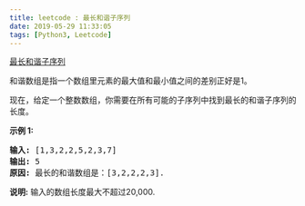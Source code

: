 ```yaml
---
title: leetcode : 最长和谐子序列
date: 2019-05-29 11:33:05
tags: [Python3, Leetcode]
---
```


[最长和谐子序列](https://leetcode-cn.com/problems/longest-harmonious-subsequence/)

<p>和谐数组是指一个数组里元素的最大值和最小值之间的差别正好是1。</p>

<!-- more -->

<p>现在，给定一个整数数组，你需要在所有可能的子序列中找到最长的和谐子序列的长度。</p>

<p><strong>示例 1:</strong></p>

<pre>
<strong>输入:</strong> [1,3,2,2,5,2,3,7]
<strong>输出:</strong> 5
<strong>原因:</strong> 最长的和谐数组是：[3,2,2,2,3].
</pre>

<p><strong>说明:</strong> 输入的数组长度最大不超过20,000.</p>
